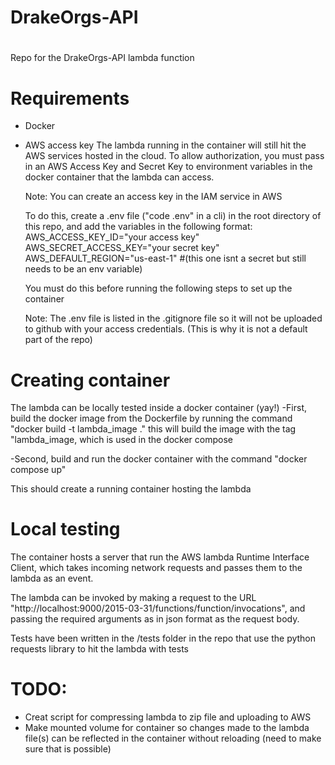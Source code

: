 # DrakeOrgs-API
#
Repo for the DrakeOrgs-API lambda function

# Requirements
- Docker
- AWS access key
    The lambda running in the container will still hit the AWS services hosted in the cloud. To allow authorization, you must pass in an AWS Access Key and Secret Key to environment variables in the docker container that the lambda can access. 

    Note: You can create an access key in the IAM service in AWS

    To do this, create a .env file ("code .env" in a cli) in the root directory of this repo, and add the variables in the following format:
        AWS_ACCESS_KEY_ID="your access key"
        AWS_SECRET_ACCESS_KEY="your secret key"
        AWS_DEFAULT_REGION="us-east-1" #(this one isnt a secret but still needs to be an env variable)

    You must do this before running the following steps to set up the container

    Note: The .env file is listed in the .gitignore file so it will not be uploaded to github with your access credentials. (This is why it is not a default part of the repo)


# Creating container
The lambda can be locally tested inside a docker container (yay!)
-First, build the docker image from the Dockerfile by running the command
    "docker build -t lambda_image ."
    this will build the image with the tag "lambda_image, which is used in the docker compose

-Second, build and run the docker container with the command
    "docker compose up"

This should create a running container hosting the lambda

# Local testing
The container hosts a server that run the AWS lambda Runtime Interface Client, which takes incoming network requests and passes them to the lambda as an event. 

The lambda can be invoked by making a request to the URL "http://localhost:9000/2015-03-31/functions/function/invocations", and passing the required arguments as in json format as the request body.

Tests have been written in the /tests folder in the repo that use the python requests library to hit the lambda with tests



# TODO:
- Creat script for compressing lambda to zip file and uploading to AWS
- Make mounted volume for container so changes made to the lambda file(s) can be reflected in the container without reloading (need to make sure that is possible) 
